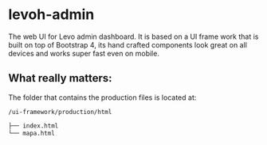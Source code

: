 # levoh-admin
The web UI for Levo admin dashboard. It is based on a UI frame work that is built on top of Bootstrap 4, its hand crafted components look great on all devices and works super fast even on mobile.

## What really matters:

The folder that contains the production files is located at:

`/ui-framework/production/html`

```html
├── index.html
└── mapa.html